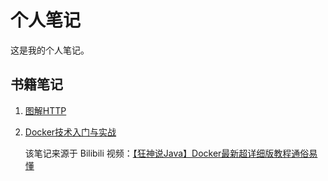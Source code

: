 # 个人笔记

这是我的个人笔记。

## 书籍笔记

1.   [图解HTTP](./IllustrationOfHttp/图解HTTP.md)

1.   [Docker技术入门与实战](./Docker/Docker.md)

     该笔记来源于 Bilibili 视频：[【狂神说Java】Docker最新超详细版教程通俗易懂](https://www.bilibili.com/video/BV1og4y1q7M4/?spm_id_from=333.1007.top_right_bar_window_custom_collection.content.click&vd_source=c5e4bde45d4f565c2d073a77257b5075)